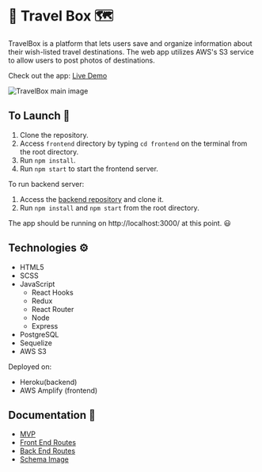 # 🧭&nbsp;Travel Box 🗺️

TravelBox is a platform that lets users save and organize information about their wish-listed travel destinations.
The web app utilizes AWS's S3 service to allow users to post photos of destinations.

Check out the app: [Live Demo](https://main.d14yvfetmt0d5k.amplifyapp.com/)

![TravelBox main image](https://raw.githubusercontent.com/smilelk4/TravelBox_frontend/main/frontend/public/travelbox.gif)
## To Launch 🚀

1. Clone the repository.
2. Access `frontend` directory by typing `cd frontend` on the terminal from the root directory.
3. Run `npm install`.
4. Run `npm start` to start the frontend server.

To run backend server:
1. Access the [backend repository](https://github.com/smilelk4/TravelBox_backend/) and clone it.
2. Run `npm install` and `npm start` from the root directory.

The app should be running on http://localhost:3000/ at this point. 😃

## Technologies ⚙️

* HTML5
* SCSS
* JavaScript
  * React Hooks
  * Redux
  * React Router
  * Node
  * Express
* PostgreSQL
* Sequelize
* AWS S3

Deployed on:
* Heroku(backend)
* AWS Amplify (frontend)

## Documentation 📗

* [MVP](/documentation/MVP.md)
* [Front End Routes](/documentation/frontend_routes.md)
* [Back End Routes](/documentation/backend_routes.md)
* [Schema Image](/documentation/schema.png)​
